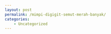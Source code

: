 ```yaml
---
layout: post
permalink: /mimpi-digigit-semut-merah-banyak/
categories:
    - Uncategorized
---
```


